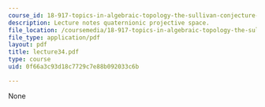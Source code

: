 ```yaml
---
course_id: 18-917-topics-in-algebraic-topology-the-sullivan-conjecture-fall-2007
description: Lecture notes quaternionic projective space.
file_location: /coursemedia/18-917-topics-in-algebraic-topology-the-sullivan-conjecture-fall-2007/0f66a3c93d18c7729c7e88b092033c6b_lecture34.pdf
file_type: application/pdf
layout: pdf
title: lecture34.pdf
type: course
uid: 0f66a3c93d18c7729c7e88b092033c6b

---
```

None